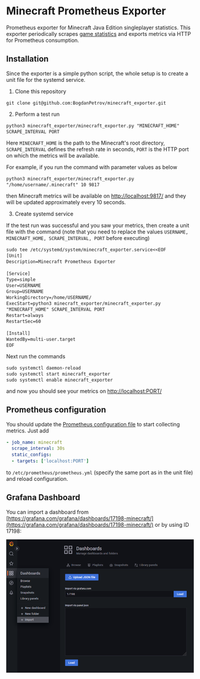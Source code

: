 # Minecraft Prometheus Exporter

Prometheus exporter for Minecraft Java Edition singleplayer statistics. This exporter periodically scrapes [game statistics](https://minecraft.fandom.com/wiki/Statistics) and exports metrics via HTTP for Prometheus consumption. 

## Installation

Since the exporter is a simple python script, the whole setup is to create a unit file for the systemd service. 

1. Clone this repository 

```shell
git clone git@github.com:BogdanPetrov/minecraft_exporter.git
```

2. Perform a test run

```shell
python3 minecraft_exporter/minecraft_exporter.py "MINECRAFT_HOME" SCRAPE_INTERVAL PORT
```

Here `MINECRAFT_HOME` is the path to the Minecraft's root directory, `SCRAPE_INTERVAL` defines the refresh rate in seconds, `PORT` is the HTTP port on which the metrics will be available.

For example, if you run the command with parameter values as below

```shell
python3 minecraft_exporter/minecraft_exporter.py "/home/username/.minecraft" 10 9817
```

then Minecraft metrics will be available on [http://localhost:9817/](http://localhost:9817/) and they will be updated approximately every 10 seconds. 

3. Create systemd service

If the test run was successful and you saw your metrics, then create a unit file with the command (note that you need to replace the values `USERNAME, MINECRAFT_HOME, SCRAPE_INTERVAL, PORT` before executing)

```shell
sudo tee /etc/systemd/system/minecraft_exporter.service<<EOF
[Unit]
Description=Minecraft Prometheus Exporter
 
[Service]
Type=simple
User=USERNAME
Group=USERNAME
WorkingDirectory=/home/USERNAME/
ExecStart=python3 minecraft_exporter/minecraft_exporter.py "MINECRAFT_HOME" SCRAPE_INTERVAL PORT
Restart=always
RestartSec=60
 
[Install]
WantedBy=multi-user.target
EOF
```

Next run the commands

```shell
sudo systemctl daemon-reload
sudo systemctl start minecraft_exporter
sudo systemctl enable minecraft_exporter
``` 

and now you should see your metrics on [http://localhost:PORT/](http://localhost:PORT/)

## Prometheus configuration

You should update the [Prometheus configuration file](https://prometheus.io/docs/prometheus/latest/configuration/configuration/) to start collecting metrics. Just add 

```yaml
- job_name: minecraft
  scrape_interval: 30s
  static_configs:
  - targets: ['localhost:PORT']
```

to `/etc/prometheus/prometheus.yml` (specify the same port as in the unit file) and reload configuration.

## Grafana Dashboard

You can import a dashboard from [https://grafana.com/grafana/dashboards/17198-minecraft/](https://grafana.com/grafana/dashboards/17198-minecraft/) or by using ID 17198:

![Grafana Dashboard Setup](img/grafana-dashboard-setup.png)
